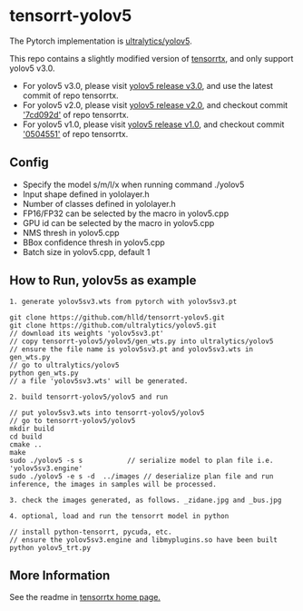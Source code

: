 # tensorrt-yolov5

The Pytorch implementation is [ultralytics/yolov5](https://github.com/ultralytics/yolov5).

This repo contains a slightly modified version of [tensorrtx](https://github.com/wang-xinyu/tensorrtx), and only support yolov5 v3.0.

- For yolov5 v3.0, please visit [yolov5 release v3.0](https://github.com/ultralytics/yolov5/releases/tag/v3.0), and use the latest commit of repo tensorrtx.
- For yolov5 v2.0, please visit [yolov5 release v2.0](https://github.com/ultralytics/yolov5/releases/tag/v2.0), and checkout commit ['7cd092d'](https://github.com/wang-xinyu/tensorrtx/commit/7cd092d38289123442157cf7defab78e816f4440) of repo tensorrtx.
- For yolov5 v1.0, please visit [yolov5 release v1.0](https://github.com/ultralytics/yolov5/releases/tag/v1.0), and checkout commit ['0504551'](https://github.com/wang-xinyu/tensorrtx/commit/0504551c0b7d0bac5f998eda349810ba410715de) of repo tensorrtx.

## Config

- Specify the model s/m/l/x when running command ./yolov5
- Input shape defined in yololayer.h
- Number of classes defined in yololayer.h
- FP16/FP32 can be selected by the macro in yolov5.cpp
- GPU id can be selected by the macro in yolov5.cpp
- NMS thresh in yolov5.cpp
- BBox confidence thresh in yolov5.cpp
- Batch size in yolov5.cpp, default 1

## How to Run, yolov5s as example

```
1. generate yolov5sv3.wts from pytorch with yolov5sv3.pt

git clone https://github.com/hlld/tensorrt-yolov5.git
git clone https://github.com/ultralytics/yolov5.git
// download its weights 'yolov5sv3.pt'
// copy tensorrt-yolov5/yolov5/gen_wts.py into ultralytics/yolov5
// ensure the file name is yolov5sv3.pt and yolov5sv3.wts in gen_wts.py
// go to ultralytics/yolov5
python gen_wts.py
// a file 'yolov5sv3.wts' will be generated.

2. build tensorrt-yolov5/yolov5 and run

// put yolov5sv3.wts into tensorrt-yolov5/yolov5
// go to tensorrt-yolov5/yolov5
mkdir build
cd build
cmake ..
make
sudo ./yolov5 -s s           // serialize model to plan file i.e. 'yolov5sv3.engine'
sudo ./yolov5 -e s -d  ../images // deserialize plan file and run inference, the images in samples will be processed.

3. check the images generated, as follows. _zidane.jpg and _bus.jpg

4. optional, load and run the tensorrt model in python

// install python-tensorrt, pycuda, etc.
// ensure the yolov5sv3.engine and libmyplugins.so have been built
python yolov5_trt.py
```

## More Information

See the readme in [tensorrtx home page.](https://github.com/wang-xinyu/tensorrtx)
